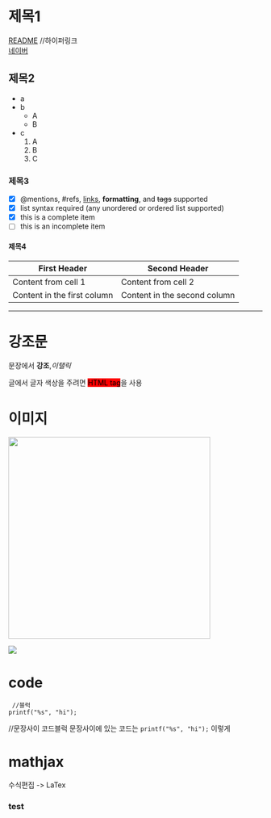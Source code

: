 # 제목1
[README](README.md) //하이퍼링크 <br>
[네이버](https://www.naver.com/)


## 제목2
- a
- b
    - A
    - B
- c
    1. A
    1. B
    1. C


### 제목3
- [x] @mentions, #refs, [links](), **formatting**, and <del>tags</del> supported
- [x] list syntax required (any unordered or ordered list supported)
- [x] this is a complete item
- [ ] this is an incomplete item

#### 제목4
First Header | Second Header
------------ | -------------
Content from cell 1 | Content from cell 2
Content in the first column | Content in the second column

---

# 강조문
문장에서 **강조**,_이탤릭_

글에서 글자 색상을 주려면 <span style='background-color:red; color:black;'> HTML tag</span>을 사용


# 이미지
<img src='https://www.artinsight.co.kr/data/tmp/1908/1501cf89202c25ce439949ffd767c3dd_IUDfUfz6jJVJ.jpg' width='400'>

![](https://www.artinsight.co.kr/data/tmp/1908/1501cf89202c25ce439949ffd767c3dd_IUDfUfz6jJVJ.jpg)


# code
```
 //블럭
printf("%s", "hi");
```

//문장사이 코드블럭
문장사이에 있는 코드는 `printf("%s", "hi");` 이렇게 

# mathjax
수식편집 -> LaTex

### test
